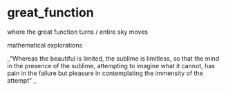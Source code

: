 # great_function
where the great function turns / entire sky moves


mathematical explorations


_“Whereas the beautiful is limited, the sublime is limitless, so that the mind in the presence of the sublime, attempting to imagine what it cannot, has pain in the failure but pleasure in contemplating the immensity of the attempt”
_
